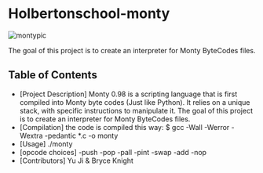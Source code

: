 # Holbertonschool-monty

![montypic](https://pbs.twimg.com/media/CFYYWy6UEAE9Ow-.png)

The goal of this project is to create an interpreter for Monty ByteCodes files.

## Table of Contents

- [Project Description]
	Monty 0.98 is a scripting language that is first compiled into Monty byte codes (Just like Python). It relies on a unique stack, with specific instructions to manipulate it. The goal of this project is to create an interpreter for Monty ByteCodes files.
- [Compilation]
	the code is compiled this way: $ gcc -Wall -Werror -Wextra -pedantic *.c -o monty
- [Usage]
	./monty
- [opcode choices]
	-push
	-pop
	-pall
	-pint
	-swap
	-add
	-nop
- [Contributors]
	Yu Ji & Bryce Knight

